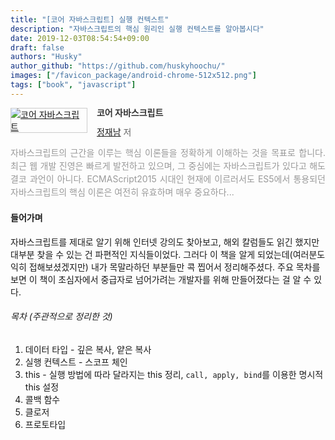 ```yaml
---
title: "[코어 자바스크립트] 실행 컨텍스트"
description: "자바스크립트의 핵심 원리인 실행 컨텍스트를 알아봅시다"
date: 2019-12-03T08:54:54+09:00
draft: false
authors: "Husky"
author_github: "https://github.com/huskyhoochu/"
images: ["/favicon_package/android-chrome-512x512.png"]
tags: ["book", "javascript"]
---
```


<div style="clear:left;text-align:left;"><div style="float:left;margin:0 15px 5px 0;"><a href="http://www.yes24.com/Product/Goods/78586788" style="display:inline-block;overflow:hidden;border:solid 1px #ccc;" target="_blank" rel="noopener noreferrer"><img style="margin:-1px;vertical-align:top;" src="http://image.yes24.com/goods/78586788/S" border="0" alt="코어 자바스크립트 "></a></div><div><p style="line-height:1.2em;color:#333;font-size:14px;font-weight:bold;">코어 자바스크립트 </p><p style="margin-top:5px;line-height:1.2em;color:#666;"><a href="http://www.yes24.com/SearchCorner/Result?domain=ALL&author_yn=Y&query=&auth_no=274034" target="_blank" rel="noopener noreferrer">정재남</a> 저</p><p style="margin-top:14px;line-height:1.5em;text-align:justify;color:#999;">자바스크립트의 근간을 이루는 핵심 이론들을 정확하게 이해하는 것을 목표로 합니다. 최근 웹 개발 진영은 빠르게 발전하고 있으며, 그 중심에는 자바스크립트가 있다고 해도 결코 과언이 아니다. ECMAScript2015 시대인 현재에 이르러서도 ES5에서 통용되던 자바스크립트의 핵심 이론은 여전히 유효하며 매우 중요하다...</p></div></div>

#### 들어가며

자바스크립트를 제대로 알기 위해 인터넷 강의도 찾아보고, 해외 칼럼들도 읽긴 했지만 대부분 찾을 수 있는 건 파편적인 지식들이었다. 그러다 이 책을 알게 되었는데(여러분도 익히 접해보셨겠지만) 내가 목말라하던 부분들만 콕 찝어서 정리해주셨다. 주요 목차를 보면 이 책이 초심자에서 중급자로 넘어가려는 개발자를 위해 만들어졌다는 걸 알 수 있다.

###### 목차 (주관적으로 정리한 것)
1. 데이터 타입 - 깊은 복사, 얕은 복사
2. 실행 컨텍스트 - 스코프 체인
3. this - 실행 방법에 따라 달라지는 this 정리, `call, apply, bind`를 이용한 명시적 this 설정
4. 콜백 함수
5. 클로저
6. 프로토타입

